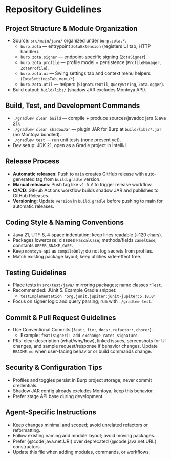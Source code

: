 # Repository Guidelines

## Project Structure & Module Organization
- Source: `src/main/java/` organized under `burp.zota.*`.
  - `burp.zota` — entrypoint `ZotaExtension` (registers UI tab, HTTP handler).
  - `burp.zota.signer` — endpoint-specific signing (`ZotaSigner`).
  - `burp.zota.profile` — profile model + persistence (`ProfileManager`, `ZotaProfile`).
  - `burp.zota.ui` — Swing settings tab and context menu helpers (`ZotaSettingsTab`, `menu/*`).
  - `burp.zota.util` — helpers (`SignatureUtil`, `QueryString`, `ZotaLogger`).
- Build output: `build/libs/` (shadow JAR excludes Montoya API).

## Build, Test, and Development Commands
- `./gradlew clean build` — compile + produce sources/javadoc jars (Java 21).
- `./gradlew clean shadowJar` — plugin JAR for Burp at `build/libs/*.jar` (no Montoya bundled).
- `./gradlew test` — run unit tests (none present yet).
- Dev setup: JDK 21, open as a Gradle project in IntelliJ.

## Release Process
- **Automatic releases**: Push to `main` creates GitHub release with auto-generated tag from `build.gradle` version.
- **Manual releases**: Push tag like `v1.0.0` to trigger release workflow.
- **CI/CD**: GitHub Actions workflow builds shadow JAR and publishes to GitHub Releases.
- **Versioning**: Update `version` in `build.gradle` before pushing to main for automatic releases.

## Coding Style & Naming Conventions
- Java 21, UTF‑8, 4‑space indentation; keep lines readable (~120 chars).
- Packages lowercase; classes `PascalCase`; methods/fields `camelCase`; constants `UPPER_SNAKE_CASE`.
- Keep `montoya-api` as `compileOnly`; do not log secrets from profiles.
- Match existing package layout; keep utilities side‑effect free.

## Testing Guidelines
- Place tests in `src/test/java/` mirroring packages; name classes `*Test`.
- Recommended: JUnit 5. Example Gradle snippet:
  - `testImplementation 'org.junit.jupiter:junit-jupiter:5.10.0'`
- Focus on signer logic and query parsing; run with `./gradlew test`.

## Commit & Pull Request Guidelines
- Use Conventional Commits (`feat:`, `fix:`, `docs:`, `refactor:`, `chore:`).
  - Example: `feat(signer): add exchange-rates signature`.
- PRs: clear description (what/why/how), linked issues, screenshots for UI changes, and sample request/response if behavior changes. Update `README.md` when user-facing behavior or build commands change.

## Security & Configuration Tips
- Profiles and toggles persist in Burp project storage; never commit credentials.
- Shadow JAR config already excludes Montoya; keep this behavior.
- Prefer stage API base during development.

## Agent-Specific Instructions
- Keep changes minimal and scoped; avoid unrelated refactors or reformatting.
- Follow existing naming and module layout; avoid moving packages.
- Prefer {@code java.net.URI} over deprecated {@code java.net.URL} constructors.
- Update this file when adding modules, commands, or workflows.
